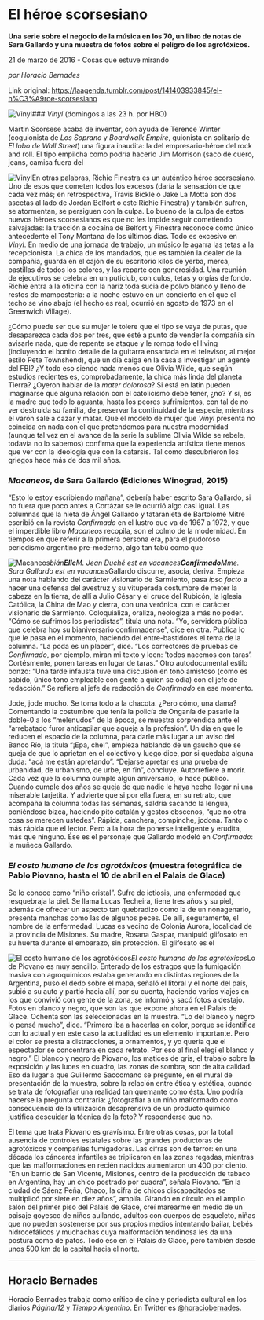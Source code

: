 # El héroe scorsesiano

**Una serie sobre el negocio de la música en los 70, un libro de notas de Sara Gallardo y una muestra de fotos sobre el peligro de los agrotóxicos.**

21 de marzo de 2016 - Cosas que estuve mirando

_por Horacio Bernades_

Link original: https://laagenda.tumblr.com/post/141403933845/el-h%C3%A9roe-scorsesiano

![Vinyl](https://64.media.tumblr.com/dd0415abb4c58dc28b47d7a1d5899234/tumblr_inline_pjzvormHiV1t6q87u_500.jpg)### *Vinyl* (domingos a las 23 h. por HBO)

Martin Scorsese acaba de inventar, con ayuda de Terence Winter (coguionista de *Los Soprano* y *Boardwalk Empire*, guionista en solitario de *El lobo de Wall Street*) una figura inaudita: la del empresario-héroe del rock and roll. El tipo empilcha como podría hacerlo Jim Morrison (saco de cuero, jeans, camisa fuera del 


![Vinyl](https://64.media.tumblr.com/d9918f87c7c1c62005c96c7196a298a0/tumblr_inline_pjzvoscCMu1t6q87u_250.jpg)En otras palabras, Richie Finestra es un auténtico héroe scorsesiano. Uno de esos que cometen todos los excesos (daría la sensación de que cada vez más; en retrospectiva, Travis Bickle o Jake La Motta son dos ascetas al lado de Jordan Belfort o este Richie Finestra) y también sufren, se atormentan, se persiguen con la culpa. Lo bueno de la culpa de estos nuevos héroes scorsesianos es que no les impide seguir cometiendo salvajadas: la tracción a cocaína de Belfort y Finestra reconoce como único antecedente el Tony Montana de los últimos días. Todo es excesivo en *Vinyl*. En medio de una jornada de trabajo, un músico le agarra las tetas a la recepcionista. La chica de los mandados, que es también la dealer de la compañía, guarda en el cajón de su escritorio kilos de yerba, merca, pastillas de todos los colores, y las reparte con generosidad. Una reunión de ejecutivos se celebra en un puticlub, con culos, tetas y orgías de fondo. Richie entra a la oficina con la nariz toda sucia de polvo blanco y lleno de restos de mampostería: a la noche estuvo en un concierto en el que el techo se vino abajo (el hecho es real, ocurrió en agosto de 1973 en el Greenwich Village).

¿Cómo puede ser que su mujer le tolere que el tipo se vaya de putas, que desaparezca cada dos por tres, que esté a punto de vender la compañía sin avisarle nada, que de repente se ataque y le rompa todo el living (incluyendo el bonito detalle de la guitarra ensartada en el televisor, al mejor estilo Pete Townshend), que un día caiga en la casa a investigar un agente del FBI? ¿Y todo eso siendo nada menos que Olivia Wilde, que según estudios recientes es, comprobadamente, la chica más linda del planeta Tierra? ¿Oyeron hablar de la *mater dolorosa*? Si está en latín pueden imaginarse que alguna relación con el catolicismo debe tener, ¿no? Y sí, es la madre que todo lo aguanta, hasta los peores sufrimientos, con tal de no ver destruida su familia, de preservar la continuidad de la especie, mientras el varón sale a cazar y matar. Que el modelo de mujer que *Vinyl* presenta no coincida en nada con el que pretendemos para nuestra modernidad (aunque tal vez en el avance de la serie la sublime Olivia Wilde se rebele, todavía no lo sabemos) confirma que la experiencia artística tiene menos que ver con la ideología que con la catarsis. Tal como descubrieron los griegos hace más de dos mil años.

### *Macaneos*, de Sara Gallardo (Ediciones Winograd, 2015)

“Esto lo estoy escribiendo mañana”, debería haber escrito Sara Gallardo, si no fuera que poco antes a Cortázar se le ocurrió algo casi igual. Las columnas que la nieta de Ángel Gallardo y tataranieta de Bartolomé Mitre escribió en la revista *Confirmado* en el lustro que va de 1967 a 1972, y que el imperdible libro *Macaneos* recopila, son el colmo de la modernidad. En tiempos en que referir a la primera persona era, para el pudoroso periodismo argentino pre-moderno, algo tan tabú como que 


![Macaneos](https://64.media.tumblr.com/bbbd47218c62be71dd94d301c1d914e3/tumblr_inline_pjzvotORbF1t6q87u_250.jpg)*bián**Elle**M. Jean Duché est en vacances**Confirmado**Mme. Sara Gallardo est en vacances*Gallardo discurre, asocia, deriva. Empieza una nota hablando del carácter visionario de Sarmiento, pasa *ipso facto* a hacer una defensa del avestruz y su vituperada costumbre de meter la cabeza en la tierra, de allí a Julio César y el cruce del Rubicón, la Iglesia Católica, la China de Mao y cierra, con una verónica, con el carácter visionario de Sarmiento. Coloquializa, oraliza, neologiza a más no poder. “Cómo se sufrimos los periodistas”, titula una nota. “Yo, servidora pública que celebra hoy su bianiversario confirmadense”, dice en otra. Publica lo que le pasa en el momento, haciendo del entre-bastidores el tema de la columna. “La poda es un placer”, dice. “Los correctores de pruebas de *Confirmado*, por ejemplo, miran mi texto y leen: 'todos nacemos con taras’. Cortésmente, ponen tareas en lugar de taras.” Otro autodocumental estilo bonzo: “Una tarde infausta tuve una discusión en tono amistoso (como es sabido, único tono empleable con gente a quien se odia) con el jefe de redacción.” Se refiere al jefe de redacción de *Confirmado* en ese momento.

Jode, jode mucho. Se toma todo a la chacota. ¿Pero cómo, una dama? Comentando la costumbre que tenía la policía de Onganía de pasarle la doble-0 a los “melenudos” de la época, se muestra sorprendida ante el “arrebatado furor anticapilar que aqueja a la profesión”. Un día en que le reducen el espacio de la columna, para darle más lugar a un aviso del Banco Río, la titula “¡Epa, che!”, empieza hablando de un gaucho que se queja de que lo aprietan en el colectivo y luego dice, por si quedaba alguna duda: “acá me están apretando”. “Dejarse apretar es una prueba de urbanidad, de urbanismo, de urbe, en fin”, concluye. Autorrefiere a morir. Cada vez que la columna cumple algún aniversario, lo hace público. Cuando cumple dos años se queja de que nadie le haya hecho llegar ni una miserable tarjetita. Y advierte que si por ella fuera, en su retrato, que acompaña la columna todas las semanas, saldría sacando la lengua, poniéndose bizca, haciendo pito catalán y gestos obscenos, “que no otra cosa se merecen ustedes”. Rápida, canchera, compinche, jodona. Tanto o más rápida que el lector. Pero a la hora de ponerse inteligente y erudita, más que ninguno. Ése es el personaje que Gallardo modeló en *Confirmado*: la muñeca Gallardo. 

### *El costo humano de los agrotóxicos* (muestra fotográfica de Pablo Piovano, hasta el 10 de abril en el Palais de Glace)

Se lo conoce como “niño cristal”. Sufre de ictiosis, una enfermedad que resquebraja la piel. Se llama Lucas Techeira, tiene tres años y su piel, además de ofrecer un aspecto tan quebradizo como la de un nonagenario, presenta manchas como las de algunos peces. De allí, seguramente, el nombre de la enfermedad. Lucas es vecino de Colonia Aurora, localidad de la provincia de Misiones. Su madre, Rosana Gaspar, manipuló glifosato en su huerta durante el embarazo, sin protección. El glifosato es el 


![El costo humano de los agrotóxicos](https://64.media.tumblr.com/ce1a584362e079b2b8334bd3e9c5c10b/tumblr_inline_pjzvotkgMb1t6q87u_250.jpg)*El costo humano de los agrotóxicos*Lo de Piovano es muy sencillo. Enterado de los estragos que la fumigación masiva con agroquímicos estaba generando en distintas regiones de la Argentina, puso el dedo sobre el mapa, señaló el litoral y el norte del país, subió a su auto y partió hacia allí, por su cuenta, haciendo varios viajes en los que convivió con gente de la zona, se informó y sacó fotos a destajo. Fotos en blanco y negro, que son las que expone ahora en el Palais de Glace. Ochenta son las seleccionadas en la muestra. “Lo del blanco y negro lo pensé mucho”, dice. “Primero iba a hacerlas en color, porque se identifica con lo actual y en este caso la actualidad es un elemento importante. Pero el color se presta a distracciones, a ornamentos, y yo quería que el espectador se concentrara en cada retrato. Por eso al final elegí el blanco y negro.” El blanco y negro de Piovano, los matices de gris, el trabajo sobre la exposición y las luces en cuadro, las zonas de sombra, son de alta calidad. Eso da lugar a que Guillermo Saccomano se pregunte, en el mural de presentación de la muestra, sobre la relación entre ética y estética, cuando se trata de fotografiar una realidad tan quemante como ésta. Uno podría hacerse la pregunta contraria: ¿fotografiar a un niño malformado como consecuencia de la utilización desaprensiva de un producto químico justifica descuidar la técnica de la foto? Y responderse que no.

El tema que trata Piovano es gravísimo. Entre otras cosas, por la total ausencia de controles estatales sobre las grandes productoras de agrotóxicos y compañías fumigadoras. Las cifras son de terror: en una década los cánceres infantiles se triplicaron en las zonas regadas, mientras que las malformaciones en recién nacidos aumentaron un 400 por ciento. “En un barrio de San Vicente, Misiones, centro de la producción de tabaco en Argentina, hay un chico postrado por cuadra”, señala Piovano. “En la ciudad de Sáenz Peña, Chaco, la cifra de chicos discapacitados se multiplicó por siete en diez años”, amplía. Girando en círculo en el amplio salón del primer piso del Palais de Glace, creí marearme en medio de un paisaje goyesco de niños aullando, adultos con cuerpos de esqueleto, niñas que no pueden sostenerse por sus propios medios intentando bailar, bebés hidrocefálicos y muchachas cuya malformación tendinosa les da una postura como de patos. Todo eso en el Palais de Glace, pero también desde unos 500 km de la capital hacia el norte.

  




---

 Horacio Bernades
-----------------

 Horacio Bernades trabaja como crítico de cine y periodista cultural en los diarios *Página/12* y *Tiempo Argentino*. En Twitter es [@horaciobernades](https://twitter.com/horaciobernades). 


